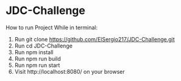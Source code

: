 # JDC-Challenge

How to run Project
While in terminal:

1. Run git clone https://github.com/ElSergio217/JDC-Challenge.git
2. Run cd JDC-Challenge
3. Run npm install
4. Run npm run build
5. Run npm run start
6. Visit http://localhost:8080/ on your browser
